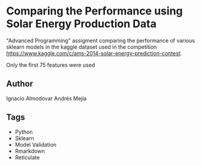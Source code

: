 # Comparing the Performance using Solar Energy Production Data

"Advanced Programming" assigment comparing the performance of various sklearn models in the kaggle dataset used in the competition https://www.kaggle.com/c/ams-2014-solar-energy-prediction-contest.

Only the first 75 features were used 

## Author

Ignacio Almodovar
Andrés Mejía

## Tags

* Python
* Sklearn
* Model Validation
* Rmarkdown
* Reticulate



